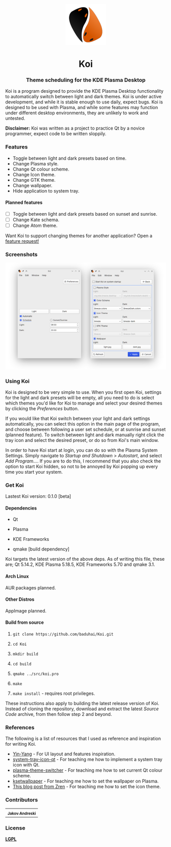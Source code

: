 <p align="center"><img src="src/resources/icons/koi.svg" alt="Koi" width="128" height="128"></p>

<h1 align="center">Koi</h1> 

<h3 align="center">Theme scheduling for the KDE Plasma Desktop</h3>

Koi is a program designed to provide the KDE Plasma Desktop functionality to automatically switch between light and dark themes. Koi is under active development, and while it is stable enough to use daily, expect bugs. Koi is designed to be used with Plasma, and while some features may function under different desktop environments, they are unlikely to work and untested.

**Disclaimer:** Koi was written as a project to practice Qt by a novice programmer,  expect code to be written sloppily.

### Features

- Toggle between light and dark presets based on time.
- Change Plasma style.
- Change Qt colour scheme.
- Change Icon theme.
- Change GTK theme.
- Change wallpaper.
- Hide application to system tray.

#### Planned features

- [ ] Toggle between light and dark presets based on sunset and sunrise.
- [ ] Change Kate schema.
- [ ] Change Atom theme.

Want Koi to support changing themes for another application? Open a [feature request!](https://github.com/baduhai/Koi/issues/new?assignees=&labels=feature+request&template=feature_request.md&title=%5BREQUEST%5D)

### Screenshots

![Screenshot](screenshot.png)

### Using Koi

Koi is designed to be very simple to use. When you first open Koi, settings for the light and dark presets will be empty, all you need to do is select which themes you'd like for Koi to manage and select your desired themes by clicking the *Preferences* button. 

If you would like that Koi switch between your light and dark settings automatically, you can select this option in the main page of the program, and choose between following a user set schedule, or at sunrise and sunset (planned feature). To switch between light and dark manually right click the tray icon and select the desired preset, or do so from Koi's main window.

In order to have Koi start at login, you can do so with the Plasma System Settings. Simply navigate to *Startup and Shutdown* > *Autostart*, and select *Add Program...*. If you are to do this, I recommend that you also check the option to start Koi hidden, so not to be annoyed by Koi popping up every time you start your system.

### Get Koi

Lastest Koi version: 0.1.0 [beta]

#### Dependencies

- Qt

- Plasma

- KDE Frameworks

- qmake [build dependency]

Koi targets the latest version of the above deps. As of writing this file, these are; Qt 5.14.2, KDE Plasma 5.18.5, KDE Frameworks 5.70 and qmake 3.1.

#### Arch Linux

AUR packages planned.

[//]: # "Install it from the AUR. [koi](https://aur.archlinux.org) or [koi-git](https://aur.archlinux.org)."

#### Other Distros

AppImage planned.

[//]: # "Find the latest AppImage in the [Releases](https://github.com/baduhai/Koi/releases) page."

#### Build from source

1. `git clone https://github.com/baduhai/Koi.git`

2. `cd Koi`

3. `mkdir build`

4. `cd build`

5. `qmake ../src/koi.pro`

6. `make`

7. `make install` - requires root privileges.

These instructions also apply to building the latest release version of Koi. Instead of cloning the repository, download and extract the latest *Source Code* archive, from then follow step 2 and beyond.

### References

The following is a list of resources that I used as reference and inspiration for writing Koi.

- [Yin-Yang](https://github.com/daehruoydeef/Yin-Yang) - For UI layout and features inspiration.
- [system-tray-icon-qt](https://github.com/C0D1UM/system-tray-icon-qt) - For teaching me how to implement a system tray icon with Qt.
- [plasma-theme-switcher](https://github.com/maldoinc/plasma-theme-switcher) - For teaching me how to set current Qt colour scheme.
- [ksetwallpaper](https://github.com/pashazz/ksetwallpaper) - For teaching me how to set the wallpaper on Plasma.
- [This blog post from Zren](https://zren.github.io/2020/04/28/how-to-change-plasma-icon-theme-in-the-terminal) - For teaching me how to set the icon theme.

### Contributors

<table style="width=100%">
	<tr>
		<td align="center">
			<a href="https://github.com/jandreski"><img src="https://avatars3.githubusercontent.com/u/47537097?s=460&v=4" width="40px;" alt=""/><sub><b>Jakov Andreski</b></sub></a>
		</td>
	</tr>
</table>


### License

[**LGPL**](LICENSE)